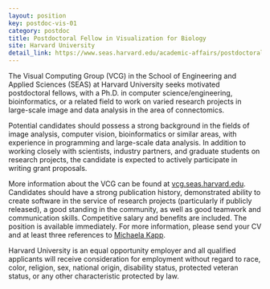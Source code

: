 ```yaml
---
layout: position
key: postdoc-vis-01
category: postdoc
title: Postdoctoral Fellow in Visualization for Biology
site: Harvard University
detail_link: https://www.seas.harvard.edu/academic-affairs/postdoctoral-fellow-positions
---
```

The Visual Computing Group (VCG) in the School of Engineering and Applied Sciences (SEAS) at Harvard University seeks motivated postdoctoral fellows, with a Ph.D. in computer science/engineering, bioinformatics, or a related field to work on varied research projects in large-scale image and data analysis in the area of connectomics.

Potential candidates should possess a strong background in the fields of image analysis, computer vision, bioinformatics or similar areas, with experience in programming and large-scale data analysis. In addition to working closely with scientists, industry partners, and graduate students on research projects, the candidate is expected to actively participate in writing grant proposals.

More information about the VCG can be found at [vcg.seas.harvard.edu](http://vcg.seas.harvard.edu/). Candidates should have a strong publication history, demonstrated ability to create software in the service of research projects (particularly if publicly released), a good standing in the community, as well as good teamwork and communication skills. Competitive salary and benefits are included. The position is available immediately. For more information, please send your CV and at least three references to [Michaela Kapp](mailto:michaela@seas.harvard.edu).

Harvard University is an equal opportunity employer and all qualified applicants will receive consideration for employment without regard to race, color, religion, sex, national origin, disability status, protected veteran status, or any other characteristic protected by law.
